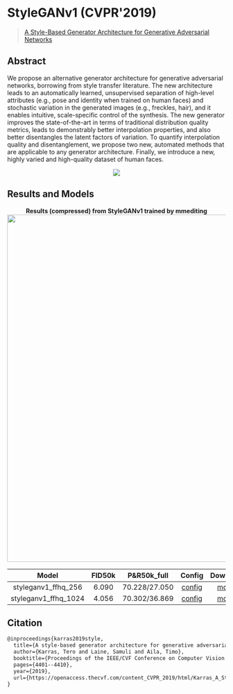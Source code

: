 # StyleGANv1 (CVPR'2019)

> [A Style-Based Generator Architecture for Generative Adversarial Networks](https://openaccess.thecvf.com/content_CVPR_2019/html/Karras_A_Style-Based_Generator_Architecture_for_Generative_Adversarial_Networks_CVPR_2019_paper.html)

<!-- [ALGORITHM] -->

## Abstract

<!-- [ABSTRACT] -->

We propose an alternative generator architecture for generative adversarial networks, borrowing from style transfer literature. The new architecture leads to an automatically learned, unsupervised separation of high-level attributes (e.g., pose and identity when trained on human faces) and stochastic variation in the generated images (e.g., freckles, hair), and it enables intuitive, scale-specific control of the synthesis. The new generator improves the state-of-the-art in terms of traditional distribution quality metrics, leads to demonstrably better interpolation properties, and also better disentangles the latent factors of variation. To quantify interpolation quality and disentanglement, we propose two new, automated methods that are applicable to any generator architecture. Finally, we introduce a new, highly varied and high-quality dataset of human faces.

<!-- [IMAGE] -->

<div align=center>
<img src="https://user-images.githubusercontent.com/28132635/143055313-f4988870-2963-4a2f-916e-0de0e04eb474.JPG"/>
</div>

## Results and Models

<div align="center">
  <b> Results (compressed) from StyleGANv1 trained by mmediting</b>
  <br/>
  <img src="https://user-images.githubusercontent.com/12726765/113845642-4f9ee980-97c8-11eb-85c7-49d6d21dd46b.png" width="800"/>
</div>

|        Model         | FID50k |  P&R50k_full  |                                                           Config                                                           |                                                       Download                                                       |
| :------------------: | :----: | :-----------: | :------------------------------------------------------------------------------------------------------------------------: | :------------------------------------------------------------------------------------------------------------------: |
| styleganv1_ffhq_256  | 6.090  | 70.228/27.050 |  [config](https://github.com/open-mmlab/mmediting/tree/master/configs/styleganv1/styleganv1_ffhq-256x256_8xb4-25Mimgs.py)  | [model](https://download.openmmlab.com/mmgen/styleganv1/styleganv1_ffhq_256_g8_25Mimg_20210407_161748-0094da86.pth)  |
| styleganv1_ffhq_1024 | 4.056  | 70.302/36.869 | [config](https://github.com/open-mmlab/mmediting/tree/master/configs/styleganv1/styleganv1_ffhq-1024x1024_8xb4-25Mimgs.py) | [model](https://download.openmmlab.com/mmgen/styleganv1/styleganv1_ffhq_1024_g8_25Mimg_20210407_161627-850a7234.pth) |

## Citation

```latex
@inproceedings{karras2019style,
  title={A style-based generator architecture for generative adversarial networks},
  author={Karras, Tero and Laine, Samuli and Aila, Timo},
  booktitle={Proceedings of the IEEE/CVF Conference on Computer Vision and Pattern Recognition},
  pages={4401--4410},
  year={2019},
  url={https://openaccess.thecvf.com/content_CVPR_2019/html/Karras_A_Style-Based_Generator_Architecture_for_Generative_Adversarial_Networks_CVPR_2019_paper.html},
}
```
